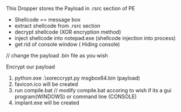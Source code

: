 This Dropper stores the Payload in .rsrc section of PE

- Shellcode == message box
- extract shellcode from .rsrc section
- decrypt shellcode (XOR encryption method)
- inject shellcode into notepad.exe (shellcode injection into process)
- get rid of console window ( Hiding console)

// change the payload .bin file as you wish

Encrypt our payload
1. python.exe .\xoreccrypt.py msgbox64.bin (payload)
2. favicon.ico will be created 
3. run compile.bat // modify compile.bat accoring to wish if its a gui program(WINDOWS) or command line (CONSOLE)
4. implant.exe will be created 
